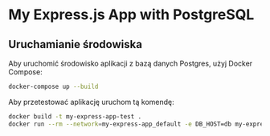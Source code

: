# My Express.js App with PostgreSQL

## Uruchamianie środowiska

Aby uruchomić środowisko aplikacji z bazą danych Postgres, użyj Docker Compose:

```bash
docker-compose up --build

```

Aby przetestować aplikację uruchom tą komendę:

```bash
docker build -t my-express-app-test .
docker run --rm --network=my-express-app_default -e DB_HOST=db my-express-app-test
```
